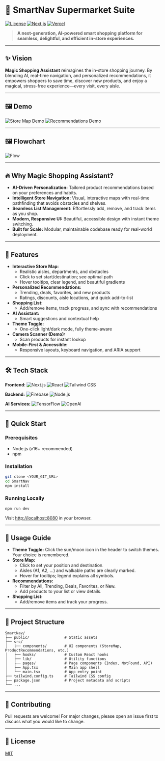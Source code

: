 # 🚀 SmartNav Supermarket Suite 

[![License](https://img.shields.io/badge/license-MIT-blue.svg)](LICENSE)
[![Next.js](https://img.shields.io/badge/Next.js-13.5+-black?style=flat-square&logo=next.js)](https://nextjs.org/)
[![Vercel](https://img.shields.io/badge/deployed%20on-Vercel-black?style=flat-square&logo=vercel)](https://vercel.com)
</div>

> **A next-generation, AI-powered smart shopping platform for seamless, delightful, and efficient in-store experiences.**

---

## ✨ Vision

**Magic Shopping Assistant** reimagines the in-store shopping journey. By blending AI, real-time navigation, and personalized recommendations, it empowers shoppers to save time, discover new products, and enjoy a magical, stress-free experience—every visit, every aisle.

---

## 🖼️ Demo

![Store Map Demo](https://via.placeholder.com/800x400?text=Store+Map+Demo)
![Recommendations Demo](https://via.placeholder.com/800x400?text=Recommendations+Demo)


---

## 🖼️ Flowchart

![Flow](https://via.placeholder.com/800x400?text=Flowchart)


---

## 🔥 Why Magic Shopping Assistant?
- **AI-Driven Personalization:** Tailored product recommendations based on your preferences and habits.
- **Intelligent Store Navigation:** Visual, interactive maps with real-time pathfinding that avoids obstacles and shelves.
- **Seamless List Management:** Effortlessly add, remove, and track items as you shop.
- **Modern, Responsive UI:** Beautiful, accessible design with instant theme switching.
- **Built for Scale:** Modular, maintainable codebase ready for real-world deployment.

---

## 🌟 Features

- **Interactive Store Map:**
  - Realistic aisles, departments, and obstacles
  - Click to set start/destination; see optimal path
  - Hover tooltips, clear legend, and beautiful gradients
- **Personalized Recommendations:**
  - Trending, deals, favorites, and new products
  - Ratings, discounts, aisle locations, and quick add-to-list
- **Shopping List:**
  - Add/remove items, track progress, and sync with recommendations
- **AI Assistant:**
  - Smart suggestions and contextual help
- **Theme Toggle:**
  - One-click light/dark mode, fully theme-aware
- **Camera Scanner (Demo):**
  - Scan products for instant lookup
- **Mobile-First & Accessible:**
  - Responsive layouts, keyboard navigation, and ARIA support

---

## 🛠️ Tech Stack

**Frontend:**
![Next.js](https://img.shields.io/badge/Next.js-000000?logo=next.js&logoColor=white)
![React](https://img.shields.io/badge/React-61DAFB?logo=react&logoColor=black)
![Tailwind CSS](https://img.shields.io/badge/Tailwind_CSS-38B2AC?logo=tailwind-css&logoColor=white)

**Backend:**
![Firebase](https://img.shields.io/badge/Firebase-FFCA28?logo=firebase&logoColor=black)
![Node.js](https://img.shields.io/badge/Node.js-339933?logo=node.js&logoColor=white)

**AI Services:**
![TensorFlow](https://img.shields.io/badge/TensorFlow-FF6F00?logo=tensorflow&logoColor=white)
![OpenAI](https://img.shields.io/badge/OpenAI-412991?logo=openai&logoColor=white)

---

## 🚦 Quick Start

### Prerequisites
- Node.js (v16+ recommended)
- npm 

### Installation
```sh
git clone <YOUR_GIT_URL>
cd SmartNav
npm install 
```

### Running Locally
```sh
npm run dev 
```
Visit [http://localhost:8080](http://localhost:8080) in your browser.

---

## 🧭 Usage Guide

- **Theme Toggle:** Click the sun/moon icon in the header to switch themes. Your choice is remembered.
- **Store Map:**
  - Click to set your position and destination.
  - Aisles (A1, A2, ...) and walkable paths are clearly marked.
  - Hover for tooltips; legend explains all symbols.
- **Recommendations:**
  - Filter by All, Trending, Deals, Favorites, or New.
  - Add products to your list or view details.
- **Shopping List:**
  - Add/remove items and track your progress.

---

## 📁 Project Structure

```
SmartNav/
├── public/                # Static assets
├── src/
│   ├── components/        # UI components (StoreMap, ProductRecommendations, etc.)
│   ├── hooks/             # Custom React hooks
│   ├── lib/               # Utility functions
│   ├── pages/             # Page components (Index, NotFound, API)
│   ├── App.tsx            # Main app shell
│   └── main.tsx           # App entry point
├── tailwind.config.ts     # Tailwind CSS config
├── package.json           # Project metadata and scripts
└── ...
```

---

## 🤝 Contributing
Pull requests are welcome! For major changes, please open an issue first to discuss what you would like to change.

---


## 📄 License
[MIT](LICENSE)

